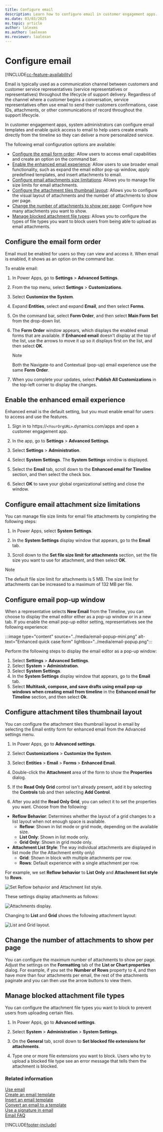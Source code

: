 ```yaml
---
title: Configure email
description: Learn how to configure email in customer engagement apps.
ms.date: 03/03/2025
ms.topic: article
author: lalexms
ms.author: laalexan
ms.reviewer: laalexan
---
```


# Configure email

[!INCLUDE[cc-feature-availability](../../includes/cc-feature-availability.md)]

Email is typically used as a communication channel between customers and customer service representatives (service representatives or representatives) throughout the lifecycle of support delivery. Regardless of the channel where a customer begins a conversation, service representatives often use email to send their customers confirmations, case IDs, attachments, or other communications of record throughout the support lifecycle.

In customer engagement apps, system administrators can configure email templates and enable quick access to email to help users create emails directly from the timeline so they can deliver a more personalized service.	

The following email configuration options are available:	
- [Configure the email form order](#configure-the-email-form-order): Allow users to access email capabilities and create an option on the command bar.
- [Enable the enhanced email experience](#enable-the-enhanced-email-experience): Allow users to use broader email functionality, such as expand the email editor pop-up window, apply predefined templates, and insert attachments to email.
- [Configure email attachments size limitations](#configure-email-attachment-size-limitations): Allows you to manage file size limits for email attachments.
- [Configure the attachment tiles thumbnail layout](#configure-attachment-tiles-thumbnail-layout): Allows you to configure the visual layout of attachments and the number of attachments to show per page.
- [Change the number of attachments to show per page](#change-the-number-of-attachments-to-show-per-page): Configure how many attachments you want to show.
- [Manage blocked attachment file types](#manage-blocked-attachment-file-types): Allows you to configure the types of file types you want to block users from being able to upload as email attachments.

## Configure the email form order

Email must be enabled for users so they can view and access it. When email is enabled, it shows as an option on the command bar.	

To enable email:

1. In Power Apps, go to **Settings** > **Advanced Settings**.
1. From the top menu, select **Settings** > **Customizations**.
1. Select **Customize the System**.
1. Expand **Entities**, select and expand **Email**, and then select **Forms**.
1. On the command bar, select **Form Order**, and then select **Main Form Set** from the drop-down list.
1. The **Form Order** window appears, which displays the enabled email forms that are available. If **Enhanced email** doesn't display at the top of the list, use the arrows to move it up so it displays first on the list, and then select **OK**.

   > [!Note] 
   > Both the Navigate-to and Contextual (pop-up) email experience use the same **Form Order**.

1.	When you complete your updates, select **Publish All Customizations** in the top-left corner to display the changes.


## Enable the enhanced email experience	

Enhanced email is the default setting, but you must enable email for users to access and use the features. 

1. Sign in to https://`<YourOrgURL>`.dynamics.com/apps and open a customer engagement app.

1. In the app, go to **Settings** > **Advanced Settings**.

2. Select **Settings** > **Administration**.

3. Select **System Settings**. The **System Settings** window is displayed.
 
4. Select the **Email** tab, scroll down to the **Enhanced email for Timeline** section, and then select the check box.  

5.	Select **OK** to save your global organizational setting and close the window.	

## Configure email attachment size limitations

You can manage file size limits for email file attachments by completing the following steps: 

1. In Power Apps, select **System Settings**.

2. In the **System Settings** display window that appears, go to the **Email** tab.

3. Scroll down to the  **Set file size limit for attachments** section, set the file size you want to use for attachment, and then select **OK**.

  > [!Note] 	
  > The default file size limit for attachments is 5 MB. The size limit for attachments can be increased to a maximum of 132 MB per file.

## Configure email pop-up window

When a representative selects **New Email** from the Timeline, you can choose to display the email editor either as a pop-up window or in a new tab. If you enable the email pop-up editor setting, representatives see the following experience:

   :::image type="content" source="../media/email-popup-mini.png" alt-text="Enhanced quick case form" lightbox="../media/email-popup.png":::

Perform the following steps to display the email editor as a pop-up window:

1. Select  **Settings** > **Advanced Settings**.
2. Select **System** > **Administration**. 
3. Select **System Settings**. 
2. In the **System Settings** display window that appears, go to the **Email** tab.
3. Select **Multitask, compose, and save drafts using email pop-up windows when creating email from timeline** in the  **Enhanced email for Timeline** section, and then select **Ok**.

## Configure attachment tiles thumbnail layout

You can configure the attachment tiles thumbnail layout in email by selecting the Email entity form for enhanced email from the Advanced settings menu.

1. In Power Apps, go to **Advanced settings**.

2. Select **Customizations** > **Customize the System**.

3. Select **Entities** > **Email** > **Forms** > **Enhanced Email**.

4. Double-click the **Attachment** area of the form to show the **Properties** dialog.

5. If the **Read Only Grid** control isn't already present, add it by selecting the **Controls** tab and then selecting **Add Control**.

6. After you add the **Read Only Grid**, you can select it to set the properties you want. Choose from the following:
  - **Reflow Behavior**: Determines whether the layout of a grid changes to a list layout when not enough space is available.
    - **Reflow**: Shown in list mode or grid mode, depending on the available size.
    - **List Only**: Shown in list mode only.
    - **Grid Only**: Shown in grid mode only.
  - **Attachment List Style**: The way individual attachments are displayed in list mode (for the Attachment entity only)
    - **Grid**: Shown in block with multiple attachments per row.
    - **Rows**: Default experience with a single attachment per row.

For example, we set **Reflow behavior** to **List Only** and **Attachment list style** to **Rows**.

   ![Set Reflow behavior and Attachment list style.](../media/list-attachment-style.png "Set Reflow behavior and Attachment list style.")

These settings display attachments as follows:

   ![Attachments display.](../media/list-attach-list-display.png "Attachments display.")

Changing to **List** and **Grid** shows the following attachment layout:

   ![List and Grid layout.](../media/list-grid-layout.png "List and Grid layout.")

## Change the number of attachments to show per page

You can configure the maximum number of attachments to show per page. Adjust the settings on the **Formatting** tab of the **List or Chart properties** dialog. For example, if you set the **Number of Rows** property to 4, and then have more than four attachments per email, the rest of the attachments paginate and you can then use the arrow buttons to view them.  

## Manage blocked attachment file types

You can configure the attachment file types you want to block to prevent users from uploading certain files. 

1. In Power Apps, go to **Advanced settings**.

2. Select **System** > **Administration** > **System Settings**.

3. On the **General** tab, scroll down to **Set blocked file extensions for attachments**.

4. Type one or more file extensions you want to block. Users who try to upload a blocked file type see an error message that tells them the attachment is blocked.

### Related information

[Use email](../customer-service-hub-user-guide-email-overview.md)<br>
[Create an email template](../customer-service-hub-user-guide-email-create-template.md)<br>
[Insert an email template](../customer-service-hub-user-guide-email-insert-template.md)<br>
[Convert an email to a template](../customer-service-hub-user-guide-email-convert-template.md)<br>
[Use a signature in email](../customer-service-hub-user-guide-email-create-signature.md)<br>
[Email FAQ](../email-faqs.md)


[!INCLUDE[footer-include](../../includes/footer-banner.md)]
